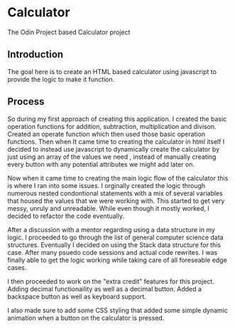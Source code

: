 # Calculator
The Odin Project based Calculator project

## Introduction
The goal here is to create an HTML based calculator using javascript to provide the logic to make it function.


## Process
So during my first approach of creating this application. I created the basic operation functions for addition, subtraction, multiplication and divison. Created an operate function which then used those basic operation functions. Then when It came time to creating the calculator in html itself I decided to instead use javascript to dynamically create the calculator by just using an array of the values we need , instead of manually creating every button with any potential attributes we might add later on. 

Now when it came time to creating the main logic flow of the calculator this is where I ran into some issues. I orginally created the logic through numerous nested condontional statements with a mix of several variables that housed the values that we were working with. This started to get very messy, unruly and unreadable. While even though it mostly worked, I decided to refactor the code eventually. 

After a discussion with a mentor regarding using a data structure in my logic. I proceeded to go through the list of general computer science data structures. Eventually I decided on using the Stack data structure for this case. After many psuedo code sessions and actual code rewrites. I was finally able to get the logic working while taking care of all foreseable edge cases. 

I then proceeded to work on the "extra credit" features for this project. Adding decimal functionaility as well as a decimal button. Added a backspace button as well as keyboard support.

I also made sure to add some CSS styling that added some simple dynamic animation when a button on the calculator is pressed. 
